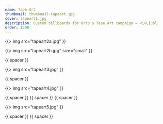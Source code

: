 ```yaml
---
name: Tape Art
thumbnail: thumbnail-tapeart.jpg
cover: tapeart1.jpg
description: Custom billboards for Orto's Tape Art campaign — <i>Ljubljana / 2010</i>
order: 1500
---
```


{{> img src="tapeart2a.jpg" }}

{{> img src="tapeart2b.jpg" size="small" }}

{{ spacer }}

{{> img src="tapeart3.jpg" }}

{{ spacer }}

{{> img src="tapeart4.jpg" }}

{{ spacer }} {{ spacer }} {{ spacer }} 

{{> img src="tapeart5.jpg" }}

{{ spacer }} {{ spacer }} 
